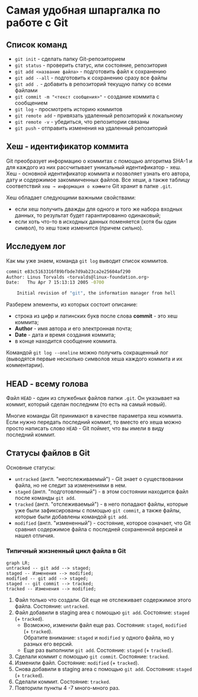 # Самая удобная шпаргалка по работе с Git
## Список команд
- `git init` - сделать папку Git-репозиторием
- `git status` - проверить статус, или состояние, репозитория
- `git add <название файла>` - подготовить файл к сохранению
- `git add --all` - подготовить к сохранению сразу все файлы
- `git add .` - добавить в репозиторий текущую папку со всеми файлами
- `git commit -m "<текст сообщения>"` - создание коммита с сообщением
- `git log` - просмотреть историю коммитов
- `git remote add` - привязать удаленный репозиторий к локальному
- `git remote -v` - убедиться, что репозитории связаны
- `git push` - отправить изменения на удаленный репозиторий

## Хеш - идентификатор коммита
Git преобразует информацию о коммитах с помощью алгоритма SHA-1 и для каждого из них рассчитывает уникальный идентификатор - хеш.
Хеш - основной идентификатор коммита и позволяет узнать его автора, дату и содержимое закоммиченных файлов.
Все хеши, а также таблицу соответствий `хеш → информация о коммите` Git хранит в папке `.git`.

Хеш обладает следующими важными свойствами:
- если хеш получить дважды для одного и того же набора входных данных, то результат будет гарантированно одинаковый;
- если хоть что-то в исходных данных поменяется (хотя бы один символ), то хеш тоже изменится (причем сильно).

## Исследуем лог
Как мы уже знаем, команда `git log` выводит список коммитов.

```bash
commit e83c5163316f89bfbde7d9ab23ca2e25604af290
Author: Linus Torvalds <torvalds@linux-foundation.org>
Date:   Thu Apr 7 15:13:13 2005 -0700

    Initial revision of "git", the information manager from hell
```

Разберем элементы, из которых состоит описание:
- строка из цифр и латинских букв после слова __commit__ - это хеш коммита;
- __Author__ - имя автора и его электронная почта;
- __Date__ - дата и время создания коммита;
- в конце находится сообщение коммита.

Командой `git log --oneline` можно получить сокращенный лог (выводятся первые несколько символов хеша каждого коммита и их комментарии).

## HEAD - всему голова

Файл `HEAD` - один из служебных файлов папки `.git`. Он указывает на коммит, который сделан последним (то есть на самый новый).

Многие команды Git принимают в качестве параметра хеш коммита. Если нужно передать последний коммит, то вместо его хеша можно просто написать слово `HEAD` - Git поймет, что вы имели в виду последний коммит.

## Статусы файлов в Git

Основные статусы:

- `untracked` (англ. "неотслеживаемый") - Git знает о существовании файла, но не следит за изменениями в нем.
- `staged` (англ. "подготовленный") - в этом состоянии находится файл после команды `git add`.
- `tracked` (англ. "отслеживаемый") - в него попадают файлы, которые уже были зафиксированы с помощью `git commit`, а также файлы, которые были добавлены командой `git add`.
- `modified` (англ. "измененный") - состояние, которое означает, что Git сравнил содержимое файла с последней сохраненной версией и нашел отличия.

### Типичный жизненный цикл файла в Git

```mermaid
graph LR;
untracked -- git add --> staged;
staged -- Изменения --> modified;
modified -- git add --> staged;
staged -- git commit --> tracked;
tracked -- Изменения --> modified;
```

1. Файл только что создали. Git еще не отслеживает содержимое этого файла. Состояние: `untracked`.
2. Файл добавили в staging area с помощью `git add`. Состояние: `staged` (+ `tracked`).
    - Возможно, изменили файл еще раз. Состояния: `staged`, `modified` (+ `tracked`).  
    Обратите внимание: `staged` и `modified` у одного файла, но у разных его версий.
    - Еще раз выполнили `git add`. Состояние: `staged` (+ `tracked`).
3. Сделали коммит с помощью `git commit`. Состояние: `tracked`.
4. Изменили файл. Состояние: `modified` (+ `tracked`).
5. Снова добавили в staging area с помощью `git add`. Состояния: `staged` (+ `tracked`).
6. Сделали коммит. Состояние: `tracked`.
7. Повторили пункты 4 -7 много-много раз.
